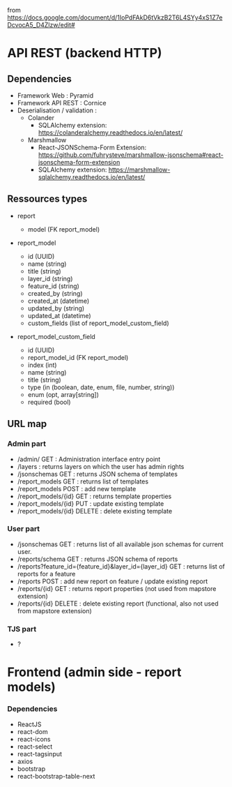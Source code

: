 from https://docs.google.com/document/d/1IoPdFAkD6tVkzB2T6L4SYy4xS1Z7eDcvocA5_D4Zlzw/edit#

# API REST (backend HTTP)

## Dependencies

- Framework Web : Pyramid
- Framework API REST : Cornice
- Deserialisation / validation :
  - Colander
     - SQLAlchemy extension: https://colanderalchemy.readthedocs.io/en/latest/
  - Marshmallow
    - React-JSONSchema-Form Extension: https://github.com/fuhrysteve/marshmallow-jsonschema#react-jsonschema-form-extension
    - SQLAlchemy extension: https://marshmallow-sqlalchemy.readthedocs.io/en/latest/

## Ressources types

- report
   - model (FK report_model)

- report_model
   - id (UUID)
   - name (string)
   - title (string)
   - layer_id (string)
   - feature_id (string)
   - created_by (string)
   - created_at (datetime)
   - updated_by (string)
   - updated_at (datetime)
   - custom_fields (list of report_model_custom_field)

- report_model_custom_field
   - id (UUID)
   - report_model_id (FK report_model)
   - index (int)
   - name (string)
   - title (string)
   - type (in (boolean, date, enum, file, number, string))
   - enum (opt, array[string])
   - required (bool)

## URL map

### Admin part

- /admin/ GET : Administration interface entry point
- /layers : returns layers on which the user has admin rights
- /jsonschemas GET : returns JSON schema of templates
- /report_models GET : returns list of templates
- /report_models POST : add new template
- /report_models/{id} GET : returns template properties
- /report_models/{id} PUT : update existing template
- /report_models/{id} DELETE : delete existing template

### User part

- /jsonschemas GET : returns list of all available json schemas for current user.
- /reports/schema GET : returns JSON schema of reports
- /reports?feature_id={feature_id}&layer_id={layer_id} GET : returns list of reports for a feature
- /reports POST : add new report on feature / update existing report
- /reports/{id} GET : returns report properties (not used from mapstore extension)
- /reports/{id} DELETE : delete existing report (functional, also not used from mapstore extension)

### TJS part

- ?


# Frontend (admin side - report models)

### Dependencies

- ReactJS
- react-dom
- react-icons
- react-select
- react-tagsinput
- axios
- bootstrap
- react-bootstrap-table-next
